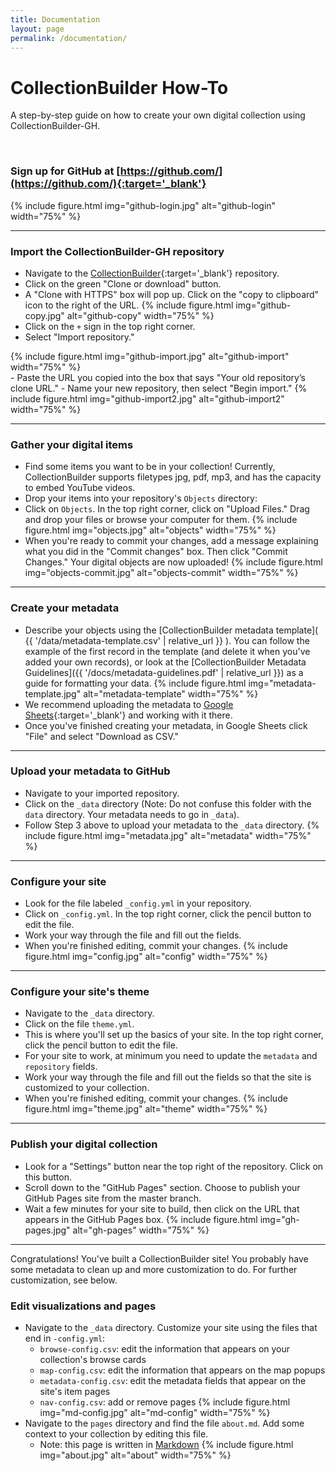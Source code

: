 ```yaml
---
title: Documentation
layout: page
permalink: /documentation/
---
```


# CollectionBuilder How-To

A step-by-step guide on how to create your own digital collection using CollectionBuilder-GH.

<br>

### Sign up for GitHub at [https://github.com/](https://github.com/){:target='_blank'}

{% include figure.html img="github-login.jpg" alt="github-login" width="75%" %}

---

### Import the CollectionBuilder-GH repository
- Navigate to the [CollectionBuilder](https://github.com/CollectionBuilder/collectionbuilder-gh){:target='_blank'} repository.
- Click on the green "Clone or download" button.
- A "Clone with HTTPS" box will pop up. Click on the "copy to clipboard" icon to the right of the URL.
{% include figure.html img="github-copy.jpg" alt="github-copy" width="75%" %}
- Click on the `+` sign in the top right corner.
- Select "Import repository."
<div class="text-center">{% include figure.html img="github-import.jpg" alt="github-import" width="75%" %}</div>
- Paste the URL you copied into the box that says "Your old repository’s clone URL."
- Name your new repository, then select "Begin import."
{% include figure.html img="github-import2.jpg" alt="github-import2" width="75%" %}

---

### Gather your digital items
- Find some items you want to be in your collection! Currently, CollectionBuilder supports filetypes jpg, pdf, mp3, and has the capacity to embed YouTube videos.
- Drop your items into your repository's `Objects` directory:
- Click on `Objects`. In the top right corner, click on "Upload Files." Drag and drop your files or browse your computer for them. 
{% include figure.html img="objects.jpg" alt="objects" width="75%" %}
- When you're ready to commit your changes, add a message explaining what you did in the "Commit changes" box. Then click "Commit Changes." Your digital objects are now uploaded!
{% include figure.html img="objects-commit.jpg" alt="objects-commit" width="75%" %}

---

### Create your metadata
- Describe your objects using the [CollectionBuilder metadata template]( {{ '/data/metadata-template.csv' | relative_url }} ). You can follow the example of the first record in the template (and delete it when you've added your own records), or look at the [CollectionBuilder Metadata Guidelines]({{ '/docs/metadata-guidelines.pdf' | relative_url }}) as a guide for formatting your data.
{% include figure.html img="metadata-template.jpg" alt="metadata-template" width="75%" %}
- We recommend uploading the metadata to [Google Sheets](https://www.google.com/sheets/about/){:target='_blank'} and working with it there.
- Once you've finished creating your metadata, in Google Sheets click "File" and select "Download as CSV."

---

### Upload your metadata to GitHub
- Navigate to your imported repository.
- Click on the `_data` directory (Note: Do not confuse this folder with the `data` directory. Your metadata needs to go in `_data`).
- Follow Step 3 above to upload your metadata to the `_data` directory.
{% include figure.html img="metadata.jpg" alt="metadata" width="75%" %}

---

### Configure your site
- Look for the file labeled `_config.yml` in your repository.
- Click on `_config.yml`. In the top right corner, click the pencil button to edit the file.
- Work your way through the file and fill out the fields.
- When you're finished editing, commit your changes.
{% include figure.html img="config.jpg" alt="config" width="75%" %}

---

### Configure your site's theme
- Navigate to the `_data` directory.
- Click on the file `theme.yml`.
- This is where you'll set up the basics of your site. In the top right corner, click the pencil button to edit the file.
- For your site to work, at minimum you need to update the `metadata` and `repository` fields.
- Work your way through the file and fill out the fields so that the site is customized to your collection.
- When you're finished editing, commit your changes.
{% include figure.html img="theme.jpg" alt="theme" width="75%" %}

---

### Publish your digital collection
- Look for a "Settings" button near the top right of the repository. Click on this button.
- Scroll down to the "GitHub Pages" section. Choose to publish your GitHub Pages site from the master branch.
- Wait a few minutes for your site to build, then click on the URL that appears in the GitHub Pages box.
{% include figure.html img="gh-pages.jpg" alt="gh-pages" width="75%" %}

---

Congratulations! You've built a CollectionBuilder site! You probably have some metadata to clean up and more customization to do. For further customization, see below.

### Edit visualizations and pages
- Navigate to the `_data` directory. Customize your site using the files that end in `-config.yml`:
    - `browse-config.csv`: edit the information that appears on your collection's browse cards
    - `map-config.csv`: edit the information that appears on the map popups
    - `metadata-config.csv`: edit the metadata fields that appear on the site's item pages
    - `nav-config.csv`: add or remove pages
{% include figure.html img="md-config.jpg" alt="md-config" width="75%" %}
- Navigate to the `pages` directory and find the file `about.md`. Add some context to your collection by editing this file.
    - Note: this page is written in [Markdown](https://guides.github.com/features/mastering-markdown/)
{% include figure.html img="about.jpg" alt="about" width="75%" %}